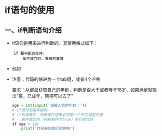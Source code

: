 # if语句的使用

## 一、if判断语句介绍

- if语句是用来进行判断的，其使用格式如下：

```if语句的使用
    if 要判断的条件:
        条件成立时，要做的事情
```

+ 例如

+ 注意：代码的缩进为一个tab键，或者4个空格

  要求：从键盘获取自己的年龄，判断是否大于或者等于18岁，如果满足就输出“哥，已成年，网吧可以去了”

  ```python 
  age = int(input('请输入您的年龄：'))
  # if语句的基本结构
  # if判读条件：判断条件结果必须是一个布尔类型的值
  #   条件成立时（判断条件为True）执行的代码
  if age > 18:    
      print('欢迎来到我们的网吧')
  ```